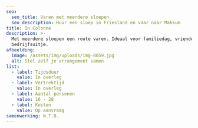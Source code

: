```yaml
---
seo:
  seo_title: Varen met meerdere sloepen
  seo_description: Huur een sloep in Friesland en vaar naar Makkum
title: In Colonne
description: >-
  Met meerdere sloepen een route varen. Ideaal voor familiedag, vriendengroep of
  bedrijfsuitje.
afbeelding:
  image: /assets/img/uploads/img-8059.jpg
  alt: Stel zelf je arrangement samen
list:
  - label: Tijdsduur
    value: In overleg
  - label: Vertrektijd
    value: In overleg
  - label: Aantal personen
    value: 16 - 28
  - label: Kosten
    value: Op aanvraag
samenwerking: N.T.B.
---
```


